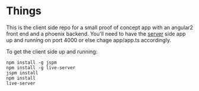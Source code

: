 # Things

This is the client side repo for a small proof of concept app with an angular2
front end and a phoenix backend. You'll need to have the [server]() side app up
and running on port 4000 or else chage app/app.ts accordingly.

To get the client side up and running:

```
npm install -g jspm
npm install -g live-server
jspm install
npm install
live-server
```
